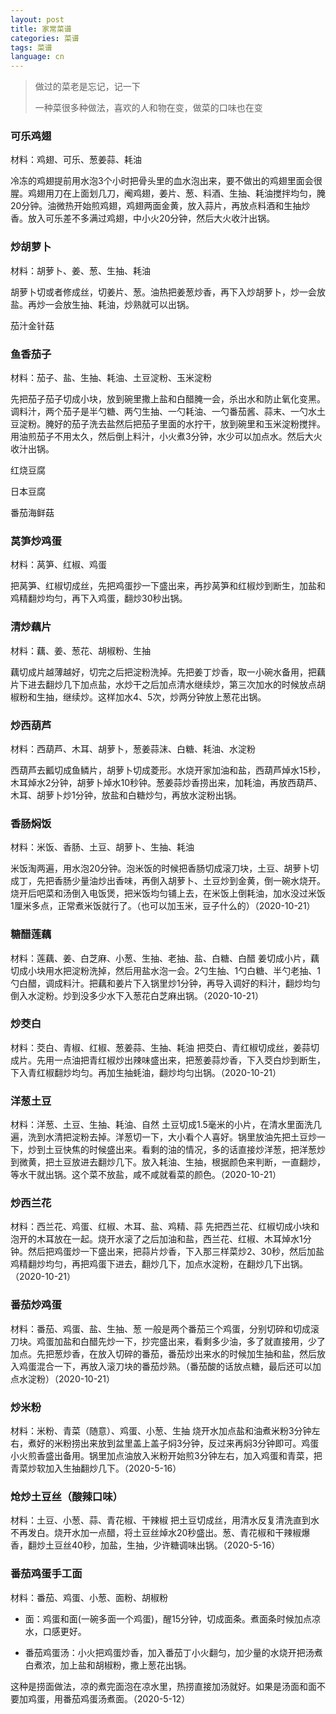 ```yaml
---
layout: post
title: 家常菜谱
categories: 菜谱
tags: 菜谱
language: cn
---
```

> 做过的菜老是忘记，记一下
>
> 一种菜很多种做法，喜欢的人和物在变，做菜的口味也在变

### 可乐鸡翅

材料：鸡翅、可乐、葱姜蒜、耗油

冷冻的鸡翅提前用水泡3个小时把骨头里的血水泡出来，要不做出的鸡翅里面会很腥。鸡翅用刀在上面划几刀，阉鸡翅，姜片、葱、料酒、生抽、耗油搅拌均匀，腌20分钟。油微热开始煎鸡翅，鸡翅两面金黄，放入蒜片，再放点料酒和生抽炒香。放入可乐差不多满过鸡翅，中小火20分钟，然后大火收汁出锅。



### 炒胡萝卜

材料：胡萝卜、姜、葱、生抽、耗油

胡萝卜切或者修成丝，切姜片、葱。油热把姜葱炒香，再下入炒胡萝卜，炒一会放盐。再炒一会放生抽、耗油，炒熟就可以出锅。



茄汁金针菇



### 鱼香茄子

材料：茄子、盐、生抽、耗油、土豆淀粉、玉米淀粉

先把茄子茄子切成小块，放到碗里撒上盐和白醋腌一会，杀出水和防止氧化变黑。调料汁，两个茄子是半勺糖、两勺生抽、一勺耗油、一勺番茄酱、蒜末、一勺水土豆淀粉。腌好的茄子洗去盐然后把茄子里面的水拧干，放到碗里和玉米淀粉搅拌。用油煎茄子不用太久，然后倒上料汁，小火煮3分钟，水少可以加点水。然后大火收汁出锅。



红烧豆腐



日本豆腐



番茄海鲜菇



### 莴笋炒鸡蛋

材料：莴笋、红椒、鸡蛋

把莴笋、红椒切成丝，先把鸡蛋抄一下盛出来，再抄莴笋和红椒炒到断生，加盐和鸡精翻炒均匀，再下入鸡蛋，翻炒30秒出锅。



### 清炒藕片

材料：藕、姜、葱花、胡椒粉、生抽

藕切成片越薄越好，切完之后把淀粉洗掉。先把姜丁炒香，取一小碗水备用，把藕片下进去翻炒几下加点盐，水炒干之后加点清水继续炒，第三次加水的时候放点胡椒粉和生抽，继续炒。这样加水4、5次，炒两分钟放上葱花出锅。



### 炒西葫芦

材料：西葫芦、木耳、胡萝卜，葱姜蒜沫、白糖、耗油、水淀粉

西葫芦去瓤切成鱼鳞片，胡萝卜切成菱形。水烧开家加油和盐，西葫芦焯水15秒，木耳焯水2分钟，胡萝卜焯水10秒钟。葱姜蒜炒香捞出来，加耗油，再放西葫芦、木耳、胡萝卜炒1分钟，放盐和白糖炒匀，再放水淀粉出锅。



### 香肠焖饭

材料：米饭、香肠、土豆、胡萝卜、生抽、耗油

米饭淘两遍，用水泡20分钟。泡米饭的时候把香肠切成滚刀块，土豆、胡萝卜切成丁，先把香肠少量油炒出香味，再倒入胡萝卜、土豆炒到金黄，倒一碗水烧开。烧开后吧菜和汤倒入电饭煲，把米饭均匀铺上去，在米饭上倒耗油，加水没过米饭1厘米多点，正常煮米饭就行了。（也可以加玉米，豆子什么的）（2020-10-21）



### 糖醋莲藕

材料：莲藕、姜、白芝麻、小葱、生抽、老抽、盐、白糖、白醋
姜切成小片，藕切成小块用水把淀粉洗掉，然后用盐水泡一会。2勺生抽、1勺白糖、半勺老抽、1勺白醋，调成料汁。把藕和姜片下入锅里炒1分钟，再导入调好的料汁，翻炒均匀倒入水淀粉。炒到没多少水下入葱花白芝麻出锅。（2020-10-21）



### 炒茭白
材料：茭白、青椒、红椒、葱姜蒜、生抽、耗油
把茭白、青红椒切成丝，姜蒜切成片。先用一点油把青红椒炒出辣味盛出来，把葱姜蒜炒香，下入茭白炒到断生，下入青红椒翻炒均匀。再加生抽蚝油，翻炒均匀出锅。（2020-10-21）



### 洋葱土豆
材料：洋葱、土豆、生抽、耗油、自然
土豆切成1.5毫米的小片，在清水里面洗几遍，洗到水清把淀粉去掉。洋葱切一下，大小看个人喜好。锅里放油先把土豆炒一下，炒到土豆快焦的时候盛出来。看剩的油的情况，多的话直接炒洋葱，把洋葱炒到微黄，把土豆放进去翻炒几下。放入耗油、生抽，根据颜色来判断，一直翻炒，等水干就出锅。这个菜不放盐，咸不咸就看菜的颜色。（2020-10-21）



### 炒西兰花
材料：西兰花、鸡蛋、红椒、木耳、盐、鸡精、蒜
先把西兰花、红椒切成小块和泡开的木耳放在一起。烧开水滚了之后加油和盐，西兰花、红椒、木耳焯水1分钟。然后把鸡蛋炒一下盛出来，把蒜片炒香，下入那三样菜炒2、30秒，然后加盐鸡精翻炒均匀，再把鸡蛋下进去，翻炒几下，加点水淀粉，在翻炒几下出锅。（2020-10-21）



### 番茄炒鸡蛋
材料：番茄、鸡蛋、盐、生抽、葱
一般是两个番茄三个鸡蛋，分别切碎和切成滚刀块。鸡蛋加盐和白醋先炒一下，抄完盛出来，看剩多少油，多了就直接用，少了加点。先把葱炒香，在放入切碎的番茄，番茄炒出来水的时候加生抽和盐，然后放入鸡蛋混合一下，再放入滚刀块的番茄炒熟。（番茄酸的话放点糖，最后还可以加点水淀粉）（2020-10-21）



### 炒米粉
材料：米粉、青菜（随意）、鸡蛋、小葱、生抽
烧开水加点盐和油煮米粉3分钟左右，煮好的米粉捞出来放到盆里盖上盖子焖3分钟，反过来再焖3分钟即可。鸡蛋小火煎香盛出备用。锅里加点油放入米粉开始煎3分钟左右，加入鸡蛋和青菜，把青菜炒软加入生抽翻炒几下。（2020-5-16）



### 炝炒土豆丝（酸辣口味）
材料：土豆、小葱、蒜、青花椒、干辣椒
把土豆切成丝，用清水反复清洗直到水不再发白。烧开水加一点醋，将土豆丝焯水20秒盛出。葱、青花椒和干辣椒爆香，翻炒土豆丝40秒，加盐，生抽，少许糖调味出锅。（2020-5-16）



### 番茄鸡蛋手工面

材料：番茄、鸡蛋、小葱、面粉、胡椒粉

- 面：鸡蛋和面(一碗多面一个鸡蛋)，醒15分钟，切成面条。煮面条时候加点凉水，口感更好。

- 番茄鸡蛋汤：小火把鸡蛋炒香，加入番茄丁小火翻匀，加少量的水烧开把汤煮白煮浓，加上盐和胡椒粉，撒上葱花出锅。

这种是捞面做法，凉的煮完面泡在凉水里，热捞直接加汤就好。如果是汤面和面不要加鸡蛋，用番茄鸡蛋汤煮面。（2020-5-12）